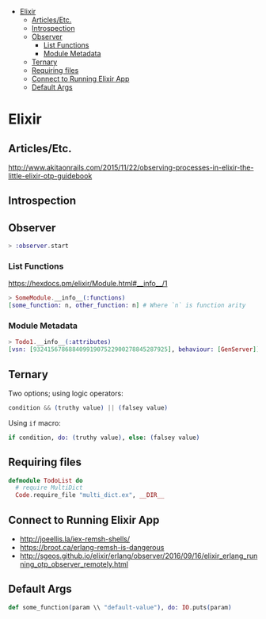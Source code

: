 <!-- TOC depthFrom:1 depthTo:6 withLinks:1 updateOnSave:1 orderedList:0 -->

- [Elixir](#elixir)
	- [Articles/Etc.](#articlesetc)
	- [Introspection](#introspection)
	- [Observer](#observer)
		- [List Functions](#list-functions)
		- [Module Metadata](#module-metadata)
	- [Ternary](#ternary)
	- [Requiring files](#requiring-files)
	- [Connect to Running Elixir App](#connect-to-running-elixir-app)
	- [Default Args](#default-args)

<!-- /TOC -->

# Elixir

## Articles/Etc.

http://www.akitaonrails.com/2015/11/22/observing-processes-in-elixir-the-little-elixir-otp-guidebook

## Introspection

## Observer

```elixir
> :observer.start
```

### List Functions

https://hexdocs.pm/elixir/Module.html#__info__/1

```elixir
> SomeModule.__info__(:functions)
[some_function: n, other_function: n] # Where `n` is function arity
```

### Module Metadata

```elixir
> Todo1.__info__(:attributes)
[vsn: [93241567868840991907522900278845287925], behaviour: [GenServer]]
```

## Ternary

Two options; using logic operators:

```elixir
condition && (truthy value) || (falsey value)
```

Using `if` macro:

```elixir
if condition, do: (truthy value), else: (falsey value)
```

## Requiring files

```elixir
defmodule TodoList do
  # require MultiDict
  Code.require_file "multi_dict.ex", __DIR__
```

## Connect to Running Elixir App

* http://joeellis.la/iex-remsh-shells/
* https://broot.ca/erlang-remsh-is-dangerous
* http://sgeos.github.io/elixir/erlang/observer/2016/09/16/elixir_erlang_running_otp_observer_remotely.html

## Default Args

```elixir
def some_function(param \\ "default-value"), do: IO.puts(param)
```
